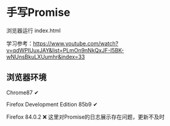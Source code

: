 # 手写Promise


浏览器运行 index.html

学习参考：https://www.youtube.com/watch?v=qdWPIUuxJAY&list=PLmOn9nNkQxJF-I5BK-wNUnsBkuLXUumhr&index=33



## 浏览器环境

Chrome87  ✔

Firefox Development Edition  85b9 ✔ 

Firefox 84.0.2 ❌   这里对Promise的日志展示存在问题，更新不及时